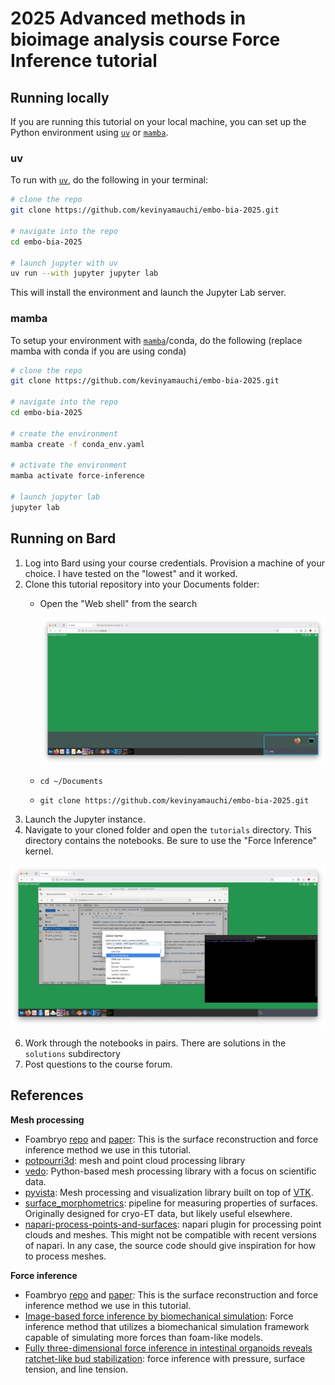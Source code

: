 # 2025 Advanced methods in bioimage analysis course Force Inference tutorial 

## Running locally
If you are running this tutorial on your local machine, you can set up the Python environment using [`uv`](https://docs.astral.sh/uv/) or [`mamba`](https://github.com/conda-forge/miniforge).

### uv
To run with [`uv`](https://docs.astral.sh/uv/), do the following in your terminal:

```bash
# clone the repo
git clone https://github.com/kevinyamauchi/embo-bia-2025.git

# navigate into the repo
cd embo-bia-2025

# launch jupyter with uv
uv run --with jupyter jupyter lab
```
This will install the environment and launch the Jupyter Lab server.

### mamba
To setup your environment with [`mamba`](https://github.com/conda-forge/miniforge)/conda, do the following (replace mamba with conda if you are using conda)

```bash
# clone the repo
git clone https://github.com/kevinyamauchi/embo-bia-2025.git

# navigate into the repo
cd embo-bia-2025

# create the environment
mamba create -f conda_env.yaml

# activate the environment
mamba activate force-inference

# launch jupyter lab
jupyter lab
```

## Running on Bard
1. Log into Bard using your course credentials. Provision a machine of your choice. I have tested on the "lowest" and it worked.
2. Clone this tutorial repository into your Documents folder:
    - Open the "Web shell" from the search

      ![web shell](./resources/web_shell.png)
      
    - `cd ~/Documents`
    - `git clone https://github.com/kevinyamauchi/embo-bia-2025.git`
4. Launch the Jupyter instance.
5. Navigate to your cloned folder and open the `tutorials` directory. This directory contains the notebooks. Be sure to use the "Force Inference" kernel.

  ![web shell](./resources/kernel.png)

6. Work through the notebooks in pairs. There are solutions in the `solutions` subdirectory
7. Post questions to the course forum.

## References
**Mesh processing**
- Foambryo [repo](https://github.com/VirtualEmbryo/foambryo) and [paper](https://www.nature.com/articles/s41592-023-02084-7): This is the surface reconstruction and force inference method we use in this tutorial.
- [potpourri3d](https://github.com/nmwsharp/potpourri3d): mesh and point cloud processing library
- [vedo](https://github.com/marcomusy/vedo): Python-based mesh processing library with a focus on scientific data.
- [pyvista](https://docs.pyvista.org/): Mesh processing and visualization library built on top of [VTK](https://vtk.org/).
- [surface_morphometrics](https://github.com/GrotjahnLab/surface_morphometrics): pipeline for measuring properties of surfaces. Originally designed for cryo-ET data, but likely useful elsewhere.
- [napari-process-points-and-surfaces](https://github.com/haesleinhuepf/napari-process-points-and-surfaces): napari plugin for processing point clouds and meshes. This might not be compatible with recent versions of napari. In any case, the source code should give inspiration for how to process meshes.

**Force inference**
- Foambryo [repo](https://github.com/VirtualEmbryo/foambryo) and [paper](https://www.nature.com/articles/s41592-023-02084-7): This is the surface reconstruction and force inference method we use in this tutorial.
- [Image-based force inference by biomechanical simulation](https://journals.plos.org/ploscompbiol/article?id=10.1371/journal.pcbi.1012629): Force inference method that utilizes a biomechanical simulation framework capable of simulating more forces than foam-like models.
- [Fully three-dimensional force inference in intestinal organoids reveals ratchet-like bud stabilization](https://www.biorxiv.org/content/10.1101/2025.04.02.646749v1.abstract): force inference with pressure, surface tension, and line tension.
